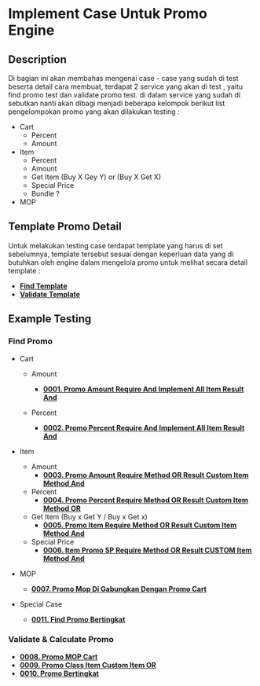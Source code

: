 # Implement Case Untuk Promo Engine

## Description
<p> Di bagian ini akan membahas mengenai case - case yang sudah di test beserta detail cara membuat, terdapat 2 service yang akan di test , yaitu find promo test dan validate promo test. di dalam service yang sudah di sebutkan nanti akan dibagi menjadi beberapa kelompok berikut list pengelompokan promo yang akan dilakukan testing : </p>

* Cart
    * Percent
    * Amount
* Item
    * Percent
    * Amount
    * Get Item (Buy X Gey Y) or (Buy X Get X)
    * Special Price
    * Bundle ?
* MOP

## Template Promo Detail

Untuk melakukan testing case terdapat template yang harus di set sebelumnya, template tersebut sesuai dengan keperluan data yang di butuhkan oleh engine dalam mengelola promo untuk melihat secara detail template : 

* [**Find Template**](Find/FindTemplate.md#)
* [**Validate Template**](Validate/ValidateTemplate.md#)

## Example Testing

### Find Promo

* Cart
    * Amount
        * [**0001. Promo Amount Require And Implement All Item Result And**](Find/0001.md#)

    * Percent
        * [**0002. Promo Percent Require And Implement All Item Result And**](Find/0002.md#)

* Item
    * Amount
        * [**0003. Promo Amount Require Method OR Result Custom Item Method And**](Find/0003.md#)
    * Percent
        * [**0004. Promo Percent Require Method OR Result Custom Item Method OR**](Find/0004.md#)
    * Get Item (Buy x Get Y / Buy x Get x)
        * [**0005. Promo Item Require Method OR Result Custom Item Method And**](Find/0005.md#)
    * Special Price
        * [**0006. Item Promo SP Require Method OR Result CUSTOM Item Method And**](Find/0006.md#)
* MOP
    * [**0007. Promo Mop Di Gabungkan Dengan Promo Cart**](Find/0007.md#)

* Special Case
    * [**0011. Find Promo Bertingkat**]()

### Validate & Calculate Promo

* [**0008. Promo MOP Cart**](Validate/0008.md#)
* [**0009. Promo Class Item Custom Item OR**](Validate/0009.md#)
* [**0010. Promo Bertingkat**](Validate/0010.md#)